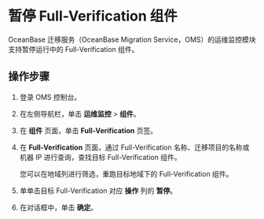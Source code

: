 # 暂停 Full-Verification 组件

OceanBase 迁移服务（OceanBase Migration Service，OMS）的运维监控模块支持暂停运行中的 Full-Verification 组件。

## 操作步骤

1. 登录 OMS 控制台。

2. 在左侧导航栏，单击 **运维监控** \> **组件**。

3. 在 **组件** 页面，单击 **Full-Verification** 页签。

4. 在 **Full-Verification** 页面，通过 Full-Verification 名称、迁移项目的名称或机器 IP 进行查询，查找目标 Full-Verification 组件。

   您可以在地域列进行筛选，重跑目标地域下的 Full-Verification 组件。

5. 单单击目标 Full-Verification 对应 **操作** 列的 **暂停**。

6. 在对话框中，单击 **确定**。
